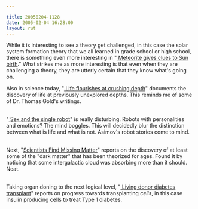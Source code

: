 ```yaml
---

title: 20050204-1128
date: 2005-02-04 16:28:00
layout: rut
---
```


While it is interesting to see a theory get challenged, in this
case the solar system formation theory that we all learned in grade
school or high school, there is something even more interesting in
"<a href="http://news.bbc.co.uk/2/hi/science/nature/4205227.stm">
Meteorite gives clues to Sun birth</a>."  What strikes me as more
interesting is that even when they are challenging a theory, they
are utterly certain that they know what's going on.<br  />

Also in science today, "<a href="http://news.bbc.co.uk/2/hi/science/nature/4235979.stm">
Life flourishes at crushing depth</a>" documents the discovery of
life at previously unexplored depths.  This reminds me of some of
Dr. Thomas Gold's writings.<br  /><br  />

"<a href="http://www.guardian.co.uk/life/science/story/0,12996,1403780,00.html?gusrc=rss">
Sex and the single robot</a>" is really disturbing.  Robots with
personalities and emotions?  The mind boggles.  This will decidedly
blur the distinction between what is life and what is not.
Asimov's robot stories come to mind.<br  /><br  />

Next, "<a href="http://www.wired.com/news/space/0,2697,66487,00.html">Scientists
Find Missing Matter</a>" reports on the discovery of at least some
of the "dark matter" that has been theorized for ages.  Found it
by noticing that some intergalactic cloud was absorbing more than
it should.  Neat.<br  /><br  />

Taking organ doning to the next logical level, "<a href="http://news.bbc.co.uk/2/hi/health/4236873.stm"> Living donor
diabetes transplant</a>" reports on progress towards transplanting
<em>cells</em>, in this case insulin producing cells to treat Type
1 diabetes.

